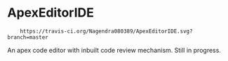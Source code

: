 # ApexEditorIDE


        https://travis-ci.org/Nagendra080389/ApexEditorIDE.svg?branch=master

An apex code editor with inbuilt code review mechanism. Still in progress. 
